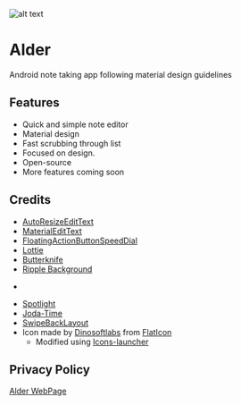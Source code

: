 ![alt text](https://play.google.com/store/apps/details?id=com.ashiana.zlifno.alder "Alder")
# Alder


Android note taking app following material design guidelines

## Features

*  Quick and simple note editor
*  Material design 
*  Fast scrubbing through list
*  Focused on design.
*  Open-source
*  More features coming soon

## Credits

* [AutoResizeEditText](https://github.com/victorminerva/AutoResizeEditText)
* [MaterialEditText](https://github.com/rengwuxian/MaterialEditText)
* [FloatingActionButtonSpeedDial](https://github.com/leinardi/FloatingActionButtonSpeedDial)
* [Lottie](https://github.com/airbnb/lottie-android)
* [Butterknife](http://jakewharton.github.io/butterknife/)
* [Ripple Background](https://github.com/skyfishjy/android-ripple-background)
* ~~~[Awesome Splash](https://github.com/ViksaaSkool/AwesomeSplash)~~~
* [Spotlight](https://github.com/TakuSemba/Spotlight)
* [Joda-Time](https://github.com/dlew/joda-time-android)
* [SwipeBackLayout](https://github.com/ikew0ng/SwipeBackLayout)
* Icon made by [Dinosoftlabs](https://www.flaticon.com/authors/dinosoftlabs) from [FlatIcon](www.flaticon.com)
  * Modified using [Icons-launcher](https://romannurik.github.io/AndroidAssetStudio/icons-launcher.html)

## Privacy Policy
[Alder WebPage](http://www.sites.google.com/ashiana.com/alder)
